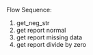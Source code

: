 Flow Sequence:
1. get_neg_str
2. get report normal
3. get report missing data
4. get report divide by zero